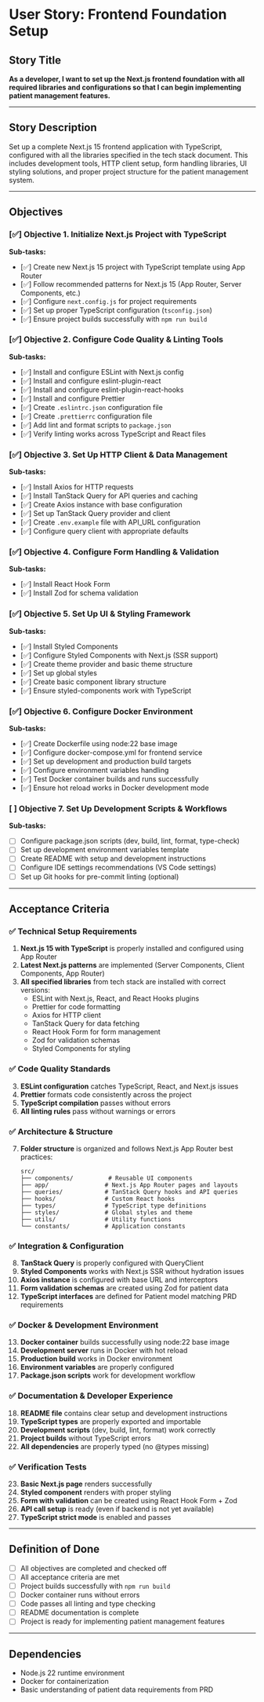 # User Story: Frontend Foundation Setup

## Story Title
**As a developer, I want to set up the Next.js frontend foundation with all required libraries and configurations so that I can begin implementing patient management features.**

---

## Story Description
Set up a complete Next.js 15 frontend application with TypeScript, configured with all the libraries specified in the tech stack document. This includes development tools, HTTP client setup, form handling libraries, UI styling solutions, and proper project structure for the patient management system.

---

## Objectives

### [✅] Objective 1. Initialize Next.js Project with TypeScript
**Sub-tasks:**
- [✅] Create new Next.js 15 project with TypeScript template using App Router
- [✅] Follow recommended patterns for Next.js 15 (App Router, Server Components, etc.)
- [✅] Configure `next.config.js` for project requirements
- [✅] Set up proper TypeScript configuration (`tsconfig.json`)
- [✅] Ensure project builds successfully with `npm run build`

### [✅] Objective 2. Configure Code Quality & Linting Tools
**Sub-tasks:**
- [✅] Install and configure ESLint with Next.js config
- [✅] Install and configure eslint-plugin-react
- [✅] Install and configure eslint-plugin-react-hooks
- [✅] Install and configure Prettier
- [✅] Create `.eslintrc.json` configuration file
- [✅] Create `.prettierrc` configuration file
- [✅] Add lint and format scripts to `package.json`
- [✅] Verify linting works across TypeScript and React files

### [✅] Objective 3. Set Up HTTP Client & Data Management
**Sub-tasks:**
- [✅] Install Axios for HTTP requests
- [✅] Install TanStack Query for API queries and caching
- [✅] Create Axios instance with base configuration
- [✅] Set up TanStack Query provider and client
- [✅] Create `.env.example` file with API_URL configuration
- [✅] Configure query client with appropriate defaults

### [✅] Objective 4. Configure Form Handling & Validation
**Sub-tasks:**
- [✅] Install React Hook Form
- [✅] Install Zod for schema validation

### [✅] Objective 5. Set Up UI & Styling Framework
**Sub-tasks:**
- [✅] Install Styled Components
- [✅] Configure Styled Components with Next.js (SSR support)
- [✅] Create theme provider and basic theme structure
- [✅] Set up global styles
- [✅] Create basic component library structure
- [✅] Ensure styled-components work with TypeScript

### [✅] Objective 6. Configure Docker Environment
**Sub-tasks:**
- [✅] Create Dockerfile using node:22 base image
- [✅] Configure docker-compose.yml for frontend service
- [✅] Set up development and production build targets
- [✅] Configure environment variables handling
- [✅] Test Docker container builds and runs successfully
- [✅] Ensure hot reload works in Docker development mode

### [ ] Objective 7. Set Up Development Scripts & Workflows
**Sub-tasks:**
- [ ] Configure package.json scripts (dev, build, lint, format, type-check)
- [ ] Set up development environment variables template
- [ ] Create README with setup and development instructions
- [ ] Configure IDE settings recommendations (VS Code settings)
- [ ] Set up Git hooks for pre-commit linting (optional)

---

## Acceptance Criteria

### ✅ Technical Setup Requirements
1. **Next.js 15 with TypeScript** is properly installed and configured using App Router
2. **Latest Next.js patterns** are implemented (Server Components, Client Components, App Router)
3. **All specified libraries** from tech stack are installed with correct versions:
   - ESLint with Next.js, React, and React Hooks plugins
   - Prettier for code formatting
   - Axios for HTTP client
   - TanStack Query for data fetching
   - React Hook Form for form management
   - Zod for validation schemas
   - Styled Components for styling

### ✅ Code Quality Standards
3. **ESLint configuration** catches TypeScript, React, and Next.js issues
4. **Prettier** formats code consistently across the project
5. **TypeScript compilation** passes without errors
6. **All linting rules** pass without warnings or errors

### ✅ Architecture & Structure
7. **Folder structure** is organized and follows Next.js App Router best practices:
   ```
   src/
   ├── components/          # Reusable UI components
   ├── app/                # Next.js App Router pages and layouts
   ├── queries/            # TanStack Query hooks and API queries
   ├── hooks/              # Custom React hooks
   ├── types/              # TypeScript type definitions
   ├── styles/             # Global styles and theme
   ├── utils/              # Utility functions
   └── constants/          # Application constants
   ```

### ✅ Integration & Configuration
8. **TanStack Query** is properly configured with QueryClient
9. **Styled Components** works with Next.js SSR without hydration issues
10. **Axios instance** is configured with base URL and interceptors
11. **Form validation schemas** are created using Zod for patient data
12. **TypeScript interfaces** are defined for Patient model matching PRD requirements

### ✅ Docker & Development Environment
13. **Docker container** builds successfully using node:22 base image
14. **Development server** runs in Docker with hot reload
15. **Production build** works in Docker environment
16. **Environment variables** are properly configured
17. **Package.json scripts** work for development workflow

### ✅ Documentation & Developer Experience
18. **README file** contains clear setup and development instructions
19. **TypeScript types** are properly exported and importable
20. **Development scripts** (dev, build, lint, format) work correctly
21. **Project builds** without TypeScript errors
22. **All dependencies** are properly typed (no @types missing)

### ✅ Verification Tests
23. **Basic Next.js page** renders successfully
24. **Styled component** renders with proper styling
25. **Form with validation** can be created using React Hook Form + Zod
26. **API call setup** is ready (even if backend is not yet available)
27. **TypeScript strict mode** is enabled and passes

---

## Definition of Done
- [ ] All objectives are completed and checked off
- [ ] All acceptance criteria are met
- [ ] Project builds successfully with `npm run build`
- [ ] Docker container runs without errors
- [ ] Code passes all linting and type checking
- [ ] README documentation is complete
- [ ] Project is ready for implementing patient management features

---

## Dependencies
- Node.js 22 runtime environment
- Docker for containerization
- Basic understanding of patient data requirements from PRD
